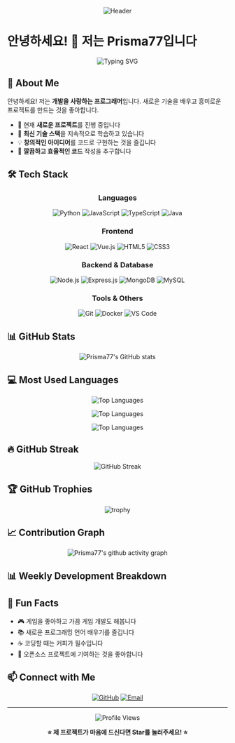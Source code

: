 <div align="center">
  
  ![Header](https://files.manuscdn.com/user_upload_by_module/session_file/95099426/QacWsvgulQLrKhNI.png)
  
</div>

# 안녕하세요! 👋 저는 Prisma77입니다

<div align="center">
  
  ![Typing SVG](https://readme-typing-svg.herokuapp.com?font=Fira+Code&pause=1000&color=36BCF7&center=true&vCenter=true&width=435&lines=안녕하세요!+개발자+Prisma77입니다;Welcome+to+my+GitHub+profile!;항상+새로운+것을+배우고+있어요)
  
</div>

## 🚀 About Me

안녕하세요! 저는 **개발을 사랑하는 프로그래머**입니다. 새로운 기술을 배우고 흥미로운 프로젝트를 만드는 것을 좋아합니다.

- 🔭 현재 **새로운 프로젝트**를 진행 중입니다
- 🌱 **최신 기술 스택**을 지속적으로 학습하고 있습니다
- 💡 **창의적인 아이디어**를 코드로 구현하는 것을 즐깁니다
- 🎯 **깔끔하고 효율적인 코드** 작성을 추구합니다

## 🛠️ Tech Stack

<div align="center">

### Languages
![Python](https://img.shields.io/badge/Python-3776AB?style=for-the-badge&logo=python&logoColor=white)
![JavaScript](https://img.shields.io/badge/JavaScript-F7DF1E?style=for-the-badge&logo=javascript&logoColor=black)
![TypeScript](https://img.shields.io/badge/TypeScript-007ACC?style=for-the-badge&logo=typescript&logoColor=white)
![Java](https://img.shields.io/badge/Java-ED8B00?style=for-the-badge&logo=java&logoColor=white)

### Frontend
![React](https://img.shields.io/badge/React-20232A?style=for-the-badge&logo=react&logoColor=61DAFB)
![Vue.js](https://img.shields.io/badge/Vue.js-35495E?style=for-the-badge&logo=vue.js&logoColor=4FC08D)
![HTML5](https://img.shields.io/badge/HTML5-E34F26?style=for-the-badge&logo=html5&logoColor=white)
![CSS3](https://img.shields.io/badge/CSS3-1572B6?style=for-the-badge&logo=css3&logoColor=white)

### Backend & Database
![Node.js](https://img.shields.io/badge/Node.js-43853D?style=for-the-badge&logo=node.js&logoColor=white)
![Express.js](https://img.shields.io/badge/Express.js-404D59?style=for-the-badge)
![MongoDB](https://img.shields.io/badge/MongoDB-4EA94B?style=for-the-badge&logo=mongodb&logoColor=white)
![MySQL](https://img.shields.io/badge/MySQL-00000F?style=for-the-badge&logo=mysql&logoColor=white)

### Tools & Others
![Git](https://img.shields.io/badge/Git-F05032?style=for-the-badge&logo=git&logoColor=white)
![Docker](https://img.shields.io/badge/Docker-2496ED?style=for-the-badge&logo=docker&logoColor=white)
![VS Code](https://img.shields.io/badge/VS_Code-007ACC?style=for-the-badge&logo=visual-studio-code&logoColor=white)

</div>

## 📊 GitHub Stats

<div align="center">
  
  ![Prisma77's GitHub stats](https://github-readme-stats.vercel.app/api?username=prisma77&show_icons=true&theme=radical&hide_border=true&include_all_commits=true&count_private=true)
  
</div>

## 💻 Most Used Languages

<div align="center">
  
  <!-- 더 많은 언어를 보여주는 상세한 통계 -->
  ![Top Languages](https://github-readme-stats.vercel.app/api/top-langs/?username=prisma77&layout=compact&theme=radical&hide_border=true&langs_count=10&exclude_repo=repo1,repo2)
  
  <!-- 세로형 레이아웃으로도 표시 -->
  ![Top Languages](https://github-readme-stats.vercel.app/api/top-langs/?username=prisma77&theme=radical&hide_border=true&langs_count=8&layout=donut)
  
  <!-- 파이 차트 형태 -->
  ![Top Languages](https://github-readme-stats.vercel.app/api/top-langs/?username=prisma77&theme=radical&hide_border=true&langs_count=6&layout=pie)
  
</div>

## 🔥 GitHub Streak

<div align="center">
  
  ![GitHub Streak](https://github-readme-streak-stats.herokuapp.com/?user=prisma77&theme=radical&hide_border=true)
  
</div>

## 🏆 GitHub Trophies

<div align="center">
  
  ![trophy](https://github-profile-trophy.vercel.app/?username=prisma77&theme=radical&no-frame=true&no-bg=true&margin-w=4&column=4)
  
</div>

## 📈 Contribution Graph

<div align="center">
  
  ![Prisma77's github activity graph](https://github-readme-activity-graph.vercel.app/graph?username=prisma77&theme=react-dark&hide_border=true)
  
</div>

## 📊 Weekly Development Breakdown

<!--START_SECTION:waka-->
<!--END_SECTION:waka-->

## 💫 Fun Facts

- 🎮 게임을 좋아하고 가끔 게임 개발도 해봅니다
- 📚 새로운 프로그래밍 언어 배우기를 즐깁니다
- ☕ 코딩할 때는 커피가 필수입니다
- 🌟 오픈소스 프로젝트에 기여하는 것을 좋아합니다

## 📫 Connect with Me

<div align="center">
  
  [![GitHub](https://img.shields.io/badge/GitHub-100000?style=for-the-badge&logo=github&logoColor=white)](https://github.com/prisma77)
  [![Email](https://img.shields.io/badge/Email-D14836?style=for-the-badge&logo=gmail&logoColor=white)](mailto:your.email@example.com)
  
</div>

---

<div align="center">
  
  ![Profile Views](https://komarev.com/ghpvc/?username=prisma77&color=brightgreen&style=flat-square)
  
  **⭐ 제 프로젝트가 마음에 드신다면 Star를 눌러주세요! ⭐**
  
</div>

